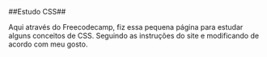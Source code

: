 ##Estudo CSS##

Aqui através do Freecodecamp, fiz essa pequena página para estudar alguns conceitos de CSS.
Seguindo as instruções do site e modificando de acordo com meu gosto.
